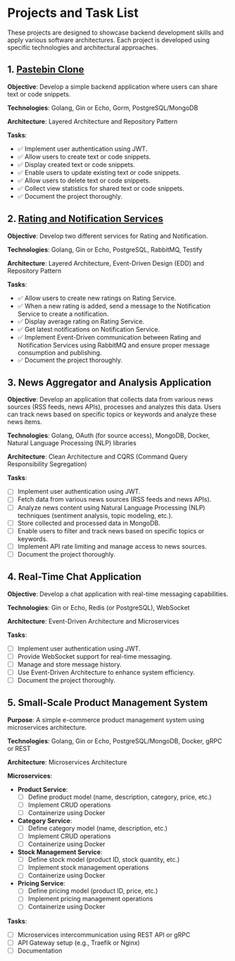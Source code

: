 # Projects and Task List

These projects are designed to showcase backend development skills and apply various software architectures. Each project is developed using specific technologies and architectural approaches.

## 1. [Pastebin Clone](https://github.com/tugrulsimsirli/pastebin-clone)

**Objective**: Develop a simple backend application where users can share text or code snippets.

**Technologies**: Golang, Gin or Echo, Gorm, PostgreSQL/MongoDB

**Architecture**: Layered Architecture and Repository Pattern

**Tasks**:
- ✅ Implement user authentication using JWT.
- ✅ Allow users to create text or code snippets.
- ✅ Display created text or code snippets.
- ✅ Enable users to update existing text or code snippets.
- ✅ Allow users to delete text or code snippets.
- ✅ Collect view statistics for shared text or code snippets.
- ✅ Document the project thoroughly.

## 2. [Rating and Notification Services](https://github.com/tugrulsimsirli/rating_notification_services)

**Objective**: Develop two different services for Rating and Notification.

**Technologies**: Golang, Gin or Echo, PostgreSQL, RabbitMQ, Testify

**Architecture**: Layered Architecture, Event-Driven Design (EDD) and Repository Pattern

**Tasks**:
- ✅ Allow users to create new ratings on Rating Service.
- ✅ When a new rating is added, send a message to the Notification Service to create a notification.
- ✅ Display average rating on Rating Service.
- ✅ Get latest notifications on Notification Service.
- ✅ Implement Event-Driven communication between Rating and Notification Services using RabbitMQ and ensure proper message consumption and publishing.
- ✅ Document the project thoroughly.

## 3. News Aggregator and Analysis Application

**Objective**: Develop an application that collects data from various news sources (RSS feeds, news APIs), processes and analyzes this data. Users can track news based on specific topics or keywords and analyze these news items.

**Technologies**: Golang, OAuth (for source access), MongoDB, Docker, Natural Language Processing (NLP) libraries

**Architecture**: Clean Architecture and CQRS (Command Query Responsibility Segregation)

**Tasks**:
- [ ] Implement user authentication using JWT.
- [ ] Fetch data from various news sources (RSS feeds and news APIs).
- [ ] Analyze news content using Natural Language Processing (NLP) techniques (sentiment analysis, topic modeling, etc.).
- [ ] Store collected and processed data in MongoDB.
- [ ] Enable users to filter and track news based on specific topics or keywords.
- [ ] Implement API rate limiting and manage access to news sources.
- [ ] Document the project thoroughly.

## 4. Real-Time Chat Application

**Objective**: Develop a chat application with real-time messaging capabilities.

**Technologies**: Gin or Echo, Redis (or PostgreSQL), WebSocket

**Architecture**: Event-Driven Architecture and Microservices

**Tasks**:
- [ ] Implement user authentication using JWT.
- [ ] Provide WebSocket support for real-time messaging.
- [ ] Manage and store message history.
- [ ] Use Event-Driven Architecture to enhance system efficiency.
- [ ] Document the project thoroughly.

## 5. Small-Scale Product Management System

**Purpose**: A simple e-commerce product management system using microservices architecture.

**Technologies**: Golang, Gin or Echo, PostgreSQL/MongoDB, Docker, gRPC or REST

**Architecture**: Microservices Architecture

**Microservices**:
- **Product Service**:
  - [ ] Define product model (name, description, category, price, etc.)
  - [ ] Implement CRUD operations
  - [ ] Containerize using Docker

- **Category Service**:
  - [ ] Define category model (name, description, etc.)
  - [ ] Implement CRUD operations
  - [ ] Containerize using Docker

- **Stock Management Service**:
  - [ ] Define stock model (product ID, stock quantity, etc.)
  - [ ] Implement stock management operations
  - [ ] Containerize using Docker

- **Pricing Service**:
  - [ ] Define pricing model (product ID, price, etc.)
  - [ ] Implement pricing management operations
  - [ ] Containerize using Docker

**Tasks**:
- [ ] Microservices intercommunication using REST API or gRPC
- [ ] API Gateway setup (e.g., Traefik or Nginx)
- [ ] Documentation
